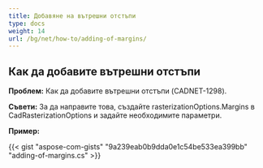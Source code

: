 ```yaml
---
title: Добавяне на вътрешни отстъпи
type: docs
weight: 14
url: /bg/net/how-to/adding-of-margins/
---
```


## **Как да добавите вътрешни отстъпи**

**Проблем:** Как да добавите вътрешни отстъпи (CADNET-1298).

**Съвети:** За да направите това, създайте rasterizationOptions.Margins в CadRasterizationOptions и задайте необходимите параметри.

**Пример:**

{{< gist "aspose-com-gists" "9a239eab0b9dda0e1c54be533ea399bb" "adding-of-margins.cs" >}}

